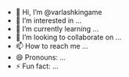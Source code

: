 - 👋 Hi, I’m @varlashkingame
- 👀 I’m interested in ...
- 🌱 I’m currently learning ...
- 💞️ I’m looking to collaborate on ...
- 📫 How to reach me ...
- 😄 Pronouns: ...
- ⚡ Fun fact: ...

<!---
varlashkingame/varlashkingame is a ✨ special ✨ repository because its `README.md` (this file) appears on your GitHub profile.
You can click the Preview link to take a look at your changes.
--->
